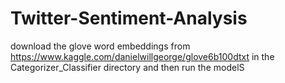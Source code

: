 # Twitter-Sentiment-Analysis
download the glove word embeddings from https://www.kaggle.com/danielwillgeorge/glove6b100dtxt in the Categorizer_Classifier directory and then run the modelS